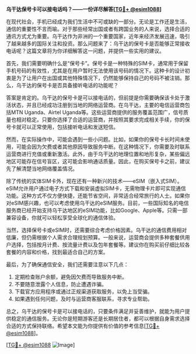 **乌干达保号卡可以接电话吗？——一份详尽解答[[TG💪+ @esim1088](https://t.me/s/esim1088)]**

在现代社会，手机已经成为我们生活中不可或缺的一部分。无论是工作还是生活，通信的重要性不言而喻。对于那些经常出国或者有跨国业务的人来说，选择合适的通讯方式尤为重要。乌干达作为非洲的一个重要国家，近年来经济发展迅速，吸引了越来越多的国际关注和投资。那么问题来了：乌干达的保号卡是否能够正常接收电话呢？这篇文章将为你详细解答这一问题，并提供一些实用的建议。

首先，我们需要明确什么是“保号卡”。保号卡是一种特殊的SIM卡，通常用于保留手机号码的有效性，尤其是在用户暂时无法使用该号码的情况下。这种卡的设计初衷是为了让用户在出国或其他特殊情况下，仍然能够保持自己的号码不被注销。那么，乌干达的保号卡是否具备接听电话的功能呢？

答案是肯定的。乌干达的保号卡是可以接电话的，但前提是你需要确保该卡处于激活状态，并且已经成功注册到当地的网络运营商。在乌干达，主要的电信运营商包括MTN Uganda、Airtel Uganda等。这些运营商提供的服务覆盖范围广，信号质量也相对稳定。只要你选择了合适的运营商，并按照其要求完成相关手续，你的保号卡就可以正常使用，包括接听电话和发送短信。

然而，在实际操作中，可能会遇到一些小问题。比如，如果你的保号卡长时间未使用，可能会因为欠费或者其他原因导致服务中断。在这种情况下，你需要及时联系运营商进行充值或重新激活。此外，由于乌干达的地理位置和地形复杂，某些偏远地区可能存在信号盲区，这可能会影响通话质量。因此，在购买保号卡之前，建议先了解清楚当地网络覆盖情况。

除了传统的实体SIM卡外，现在还有一种新兴的技术——eSIM（嵌入式SIM）。eSIM允许用户通过电子方式下载和安装虚拟SIM卡，无需物理卡片即可实现通信功能。这种方式不仅方便快捷，还能节省空间，非常适合经常旅行的人士。如果你对eSIM感兴趣，也可以考虑使用乌干达的eSIM服务。目前，一些国际知名的电信服务商已经开始支持乌干达地区的eSIM功能，比如Google、Apple等。只需一部兼容设备，你就可以轻松享受全球化的通信体验。

当然，选择保号卡或eSIM时，还需要综合考虑价格因素。乌干达的通信费用相对低廉，但仍需根据个人需求合理规划预算。一般来说，运营商会提供多种套餐供用户选择，包括按月计费、按流量计费以及包年套餐等。建议你在购买前仔细比较各套餐的内容和价格，找到最适合自己的方案。

最后，为了确保通信安全，我们还需要注意以下几点：

1. 定期检查账户余额，避免因欠费而导致服务中断。
2. 不要随意泄露个人信息，防止遭遇诈骗。
3. 下载官方应用程序或通过正规渠道获取服务，以免上当受骗。
4. 如果遇到任何问题，及时与运营商客服联系，寻求专业帮助。

总之，乌干达的保号卡是可以接电话的，只要条件满足并妥善维护，就能为用户提供稳定的通信服务。无论你是短期游客还是长期居住者，都可以根据自身需求选择合适的方式保持联络。希望本文能为你提供有价值的参考信息[[TG💪+ @esim1088](https://t.me/s/esim1088)]。

[[TG💪+ @esim1088](https://t.me/s/esim1088) ![Image](https://i.postimg.cc/4NQfJmqS/Snipaste-2025-05-13-00-14-12.png)]